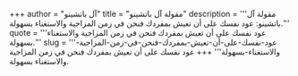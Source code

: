 +++
author = "آل باتشينو"
title = "مقولة آل باتشينو"
description = '''مقولة آل باتشينو: عود نفسك على أن تعيش بمفردك فنحن في زمن المزاجية والاستغناء بسهولة.'''
quote = '''عود نفسك على أن تعيش بمفردك فنحن في زمن المزاجية والاستغناء بسهولة.'''
slug = '''عود-نفسك-على-أن-تعيش-بمفردك-فنحن-في-زمن-المزاجية-والاستغناء-بسهولة'''
+++
عود نفسك على أن تعيش بمفردك فنحن في زمن المزاجية والاستغناء بسهولة.
